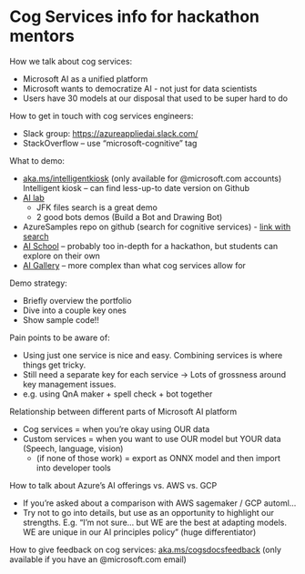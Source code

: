 # Cog Services info for hackathon mentors

How we talk about cog services:
- Microsoft AI as a unified platform
- Microsoft wants to democratize AI - not just for data scientists
- Users have 30 models at our disposal that used to be super hard to do

How to get in touch with cog services engineers:
- Slack group: https://azureappliedai.slack.com/ 
- StackOverflow – use “microsoft-cognitive” tag

What to demo:
- [aka.ms/intelligentkiosk](https://aka.ms/intelligentkiosk) (only available for @microsoft.com accounts)
Intelligent kiosk – can find less-up-to date version on Github
- [AI lab](https://www.ailab.microsoft.com/)
   - JFK files search is a great demo
   - 2 good bots demos (Build a Bot and Drawing Bot)
- AzureSamples repo on github (search for cognitive services) - [link with search](https://github.com/Azure-Samples?utf8=%E2%9C%93&q=cognitive+services&type=&language=)
- [AI School](https://aischool.microsoft.com/en-us/home) – probably too in-depth for a hackathon, but students can explore on their own
- [AI Gallery](https://gallery.azure.ai/) – more complex than what cog services allow for

Demo strategy:
- Briefly overview the portfolio
- Dive into a couple key ones
- Show sample code!!

Pain points to be aware of:
- Using just one service is nice and easy. Combining services is where things get tricky.
- Still need a separate key for each service -> Lots of grossness around key management issues.
- e.g. using QnA maker + spell check + bot together

Relationship between different parts of Microsoft AI platform
- Cog services = when you’re okay using OUR data
- Custom services = when you want to use OUR model but YOUR data (Speech, language, vision)
   - (if none of those work) = export as ONNX model and then import into developer tools 

How to talk about Azure’s AI offerings vs. AWS vs. GCP
- If you’re asked about a comparison with AWS sagemaker / GCP automl… 
- Try not to go into details, but use as an opportunity to highlight our strengths. E.g. “I’m not sure… but WE are the best at adapting models. WE are unique in our AI principles policy” (huge differentiator)

How to give feedback on cog services:
[aka.ms/cogsdocsfeedback](https://aka.ms/cogsdocsfeedback) (only available if you have an @microsoft.com email) 
